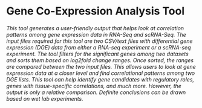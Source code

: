 <h1> Gene Co-Expression Analysis Tool 
  
<h6> This tool generates a user-friendly output that helps look at correlation patterns among gene expression data in RNA-Seq and scRNA-Seq. The input files required for this tool are two CSV/text files with differential gene expression (DGE) data from either a RNA-seq experiment or a scRNA-seq experiment. The tool filters for the significant genes among two datasets and sorts them based on log2fold change ranges. Once sorted, the ranges are compared between the two input files. This allows users to look at gene expression data at a closer level and find correlational patterns among two DGE lists. This tool can help identify gene candidates with regulatory roles, genes with tissue-specific correlations, and much more. However, the output is only a relative comparison. Definite conclusions can be drawn based on wet lab experiments. <h4>
  
